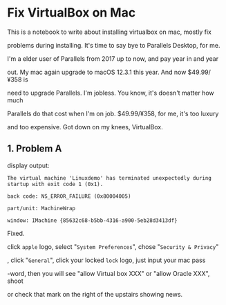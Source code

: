 # Fix VirtualBox on Mac

This is a notebook to write about installing virtualbox on mac, mostly fix

problems during installing. It's time to say bye to Parallels Desktop, for me.

I'm a elder user of Parallels from 2017 up to now, and pay year in  and year

out. My mac again upgrade to macOS 12.3.1 this year. And now $49.99/¥358 is

need to upgrade Parallels. I'm jobless. You know, it's doesn't matter how much

Parallels do that cost when I'm on job. $49.99/¥358, for me, it's too luxury

and too expensive. Got down on my knees, VirtualBox.

## 1. Problem A

display output:

    The virtual machine 'Linuxdemo' has terminated unexpectedly during startup with exit code 1 (0x1).

    back code: NS_ERROR_FAILURE (0x80004005)

    part/unit: MachineWrap

    window: IMachine {85632c68-b5bb-4316-a900-5eb28d3413df}

Fixed.

click `apple` logo, select "`System Preferences`", chose "`Security & Privacy`"

, click "`General`", click your locked `lock` logo, just input your mac pass

-word, then you will see "allow Virtual box XXX" or "allow Oracle XXX", shoot

or check that mark on the right of the upstairs showing news.
